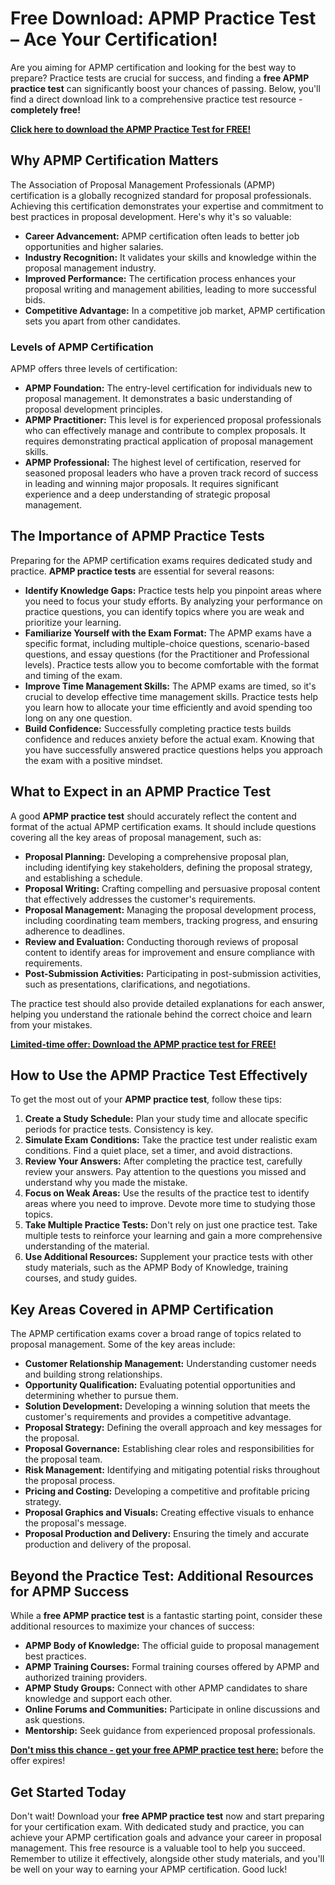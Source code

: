 # Free Download: APMP Practice Test – Ace Your Certification!

Are you aiming for APMP certification and looking for the best way to prepare? Practice tests are crucial for success, and finding a **free APMP practice test** can significantly boost your chances of passing. Below, you'll find a direct download link to a comprehensive practice test resource - **completely free!**

[**Click here to download the APMP Practice Test for FREE!**](https://udemywork.com/apmp-practice-test)

## Why APMP Certification Matters

The Association of Proposal Management Professionals (APMP) certification is a globally recognized standard for proposal professionals. Achieving this certification demonstrates your expertise and commitment to best practices in proposal development. Here's why it's so valuable:

*   **Career Advancement:** APMP certification often leads to better job opportunities and higher salaries.
*   **Industry Recognition:** It validates your skills and knowledge within the proposal management industry.
*   **Improved Performance:** The certification process enhances your proposal writing and management abilities, leading to more successful bids.
*   **Competitive Advantage:** In a competitive job market, APMP certification sets you apart from other candidates.

### Levels of APMP Certification

APMP offers three levels of certification:

*   **APMP Foundation:** The entry-level certification for individuals new to proposal management. It demonstrates a basic understanding of proposal development principles.
*   **APMP Practitioner:** This level is for experienced proposal professionals who can effectively manage and contribute to complex proposals. It requires demonstrating practical application of proposal management skills.
*   **APMP Professional:** The highest level of certification, reserved for seasoned proposal leaders who have a proven track record of success in leading and winning major proposals. It requires significant experience and a deep understanding of strategic proposal management.

## The Importance of APMP Practice Tests

Preparing for the APMP certification exams requires dedicated study and practice. **APMP practice tests** are essential for several reasons:

*   **Identify Knowledge Gaps:** Practice tests help you pinpoint areas where you need to focus your study efforts. By analyzing your performance on practice questions, you can identify topics where you are weak and prioritize your learning.
*   **Familiarize Yourself with the Exam Format:** The APMP exams have a specific format, including multiple-choice questions, scenario-based questions, and essay questions (for the Practitioner and Professional levels). Practice tests allow you to become comfortable with the format and timing of the exam.
*   **Improve Time Management Skills:** The APMP exams are timed, so it's crucial to develop effective time management skills. Practice tests help you learn how to allocate your time efficiently and avoid spending too long on any one question.
*   **Build Confidence:** Successfully completing practice tests builds confidence and reduces anxiety before the actual exam. Knowing that you have successfully answered practice questions helps you approach the exam with a positive mindset.

## What to Expect in an APMP Practice Test

A good **APMP practice test** should accurately reflect the content and format of the actual APMP certification exams. It should include questions covering all the key areas of proposal management, such as:

*   **Proposal Planning:** Developing a comprehensive proposal plan, including identifying key stakeholders, defining the proposal strategy, and establishing a schedule.
*   **Proposal Writing:** Crafting compelling and persuasive proposal content that effectively addresses the customer's requirements.
*   **Proposal Management:** Managing the proposal development process, including coordinating team members, tracking progress, and ensuring adherence to deadlines.
*   **Review and Evaluation:** Conducting thorough reviews of proposal content to identify areas for improvement and ensure compliance with requirements.
*   **Post-Submission Activities:** Participating in post-submission activities, such as presentations, clarifications, and negotiations.

The practice test should also provide detailed explanations for each answer, helping you understand the rationale behind the correct choice and learn from your mistakes.

[**Limited-time offer: Download the APMP practice test for FREE!**](https://udemywork.com/apmp-practice-test)

## How to Use the APMP Practice Test Effectively

To get the most out of your **APMP practice test**, follow these tips:

1.  **Create a Study Schedule:** Plan your study time and allocate specific periods for practice tests. Consistency is key.
2.  **Simulate Exam Conditions:** Take the practice test under realistic exam conditions. Find a quiet place, set a timer, and avoid distractions.
3.  **Review Your Answers:** After completing the practice test, carefully review your answers. Pay attention to the questions you missed and understand why you made the mistake.
4.  **Focus on Weak Areas:** Use the results of the practice test to identify areas where you need to improve. Devote more time to studying those topics.
5.  **Take Multiple Practice Tests:** Don't rely on just one practice test. Take multiple tests to reinforce your learning and gain a more comprehensive understanding of the material.
6.  **Use Additional Resources:** Supplement your practice tests with other study materials, such as the APMP Body of Knowledge, training courses, and study guides.

## Key Areas Covered in APMP Certification

The APMP certification exams cover a broad range of topics related to proposal management. Some of the key areas include:

*   **Customer Relationship Management:** Understanding customer needs and building strong relationships.
*   **Opportunity Qualification:** Evaluating potential opportunities and determining whether to pursue them.
*   **Solution Development:** Developing a winning solution that meets the customer's requirements and provides a competitive advantage.
*   **Proposal Strategy:** Defining the overall approach and key messages for the proposal.
*   **Proposal Governance:** Establishing clear roles and responsibilities for the proposal team.
*   **Risk Management:** Identifying and mitigating potential risks throughout the proposal process.
*   **Pricing and Costing:** Developing a competitive and profitable pricing strategy.
*   **Proposal Graphics and Visuals:** Creating effective visuals to enhance the proposal's message.
*   **Proposal Production and Delivery:** Ensuring the timely and accurate production and delivery of the proposal.

## Beyond the Practice Test: Additional Resources for APMP Success

While a **free APMP practice test** is a fantastic starting point, consider these additional resources to maximize your chances of success:

*   **APMP Body of Knowledge:** The official guide to proposal management best practices.
*   **APMP Training Courses:** Formal training courses offered by APMP and authorized training providers.
*   **APMP Study Groups:** Connect with other APMP candidates to share knowledge and support each other.
*   **Online Forums and Communities:** Participate in online discussions and ask questions.
*   **Mentorship:** Seek guidance from experienced proposal professionals.

[**Don't miss this chance - get your free APMP practice test here:**](https://udemywork.com/apmp-practice-test) before the offer expires!

## Get Started Today

Don't wait! Download your **free APMP practice test** now and start preparing for your certification exam. With dedicated study and practice, you can achieve your APMP certification goals and advance your career in proposal management. This free resource is a valuable tool to help you succeed. Remember to utilize it effectively, alongside other study materials, and you'll be well on your way to earning your APMP certification. Good luck!
